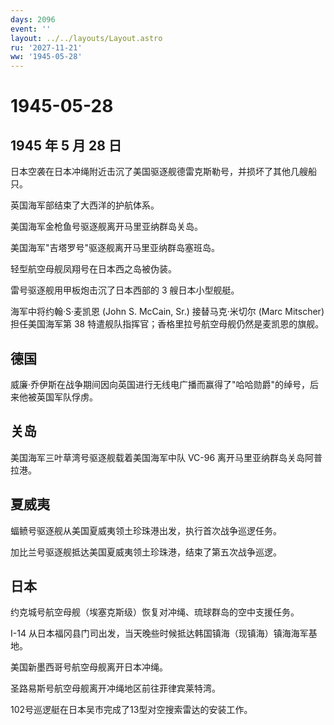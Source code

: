 ```yaml
---
days: 2096
event: ''
layout: ../../layouts/Layout.astro
ru: '2027-11-21'
ww: '1945-05-28'
---
```


# 1945-05-28

## 1945 年 5 月 28 日

日本空袭在日本冲绳附近击沉了美国驱逐舰德雷克斯勒号，并损坏了其他几艘船只。

英国海军部结束了大西洋的护航体系。

美国海军金枪鱼号驱逐舰离开马里亚纳群岛关岛。

美国海军"吉塔罗号"驱逐舰离开马里亚纳群岛塞班岛。

轻型航空母舰凤翔号在日本西之岛被伪装。

雷号驱逐舰用甲板炮击沉了日本西部的 3 艘日本小型舰艇。

海军中将约翰·S·麦凯恩 (John S. McCain, Sr.) 接替马克·米切尔 (Marc
Mitscher) 担任美国海军第 38
特遣舰队指挥官；香格里拉号航空母舰仍然是麦凯恩的旗舰。

## 德国

威廉·乔伊斯在战争期间因向英国进行无线电广播而赢得了"哈哈勋爵"的绰号，后来他被英国军队俘虏。

## 关岛

美国海军三叶草湾号驱逐舰载着美国海军中队 VC-96
离开马里亚纳群岛关岛阿普拉港。

## 夏威夷

蝠鲼号驱逐舰从美国夏威夷领土珍珠港出发，执行首次战争巡逻任务。

加比兰号驱逐舰抵达美国夏威夷领土珍珠港，结束了第五次战争巡逻。

## 日本

约克城号航空母舰（埃塞克斯级）恢复对冲绳、琉球群岛的空中支援任务。

I-14
从日本福冈县门司出发，当天晚些时候抵达韩国镇海（现镇海）镇海海军基地。

美国新墨西哥号航空母舰离开日本冲绳。

圣路易斯号航空母舰离开冲绳地区前往菲律宾莱特湾。

102号巡逻艇在日本吴市完成了13型对空搜索雷达的安装工作。
